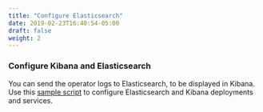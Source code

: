 ```yaml
---
title: "Configure Elasticsearch"
date: 2019-02-23T16:40:54-05:00
draft: false
weight: 2
---
```




### Configure Kibana and Elasticsearch

You can send the operator logs to Elasticsearch, to be displayed in Kibana. Use
this [sample script](/kubernetes/samples/scripts/elasticsearch-and-kibana/README.md) to configure Elasticsearch and Kibana deployments and services.
